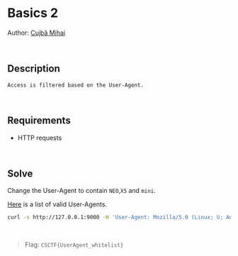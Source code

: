 # Basics 2
Author: [Cujbă Mihai](https://www.linkedin.com/in/mihai-cujb%C4%83-109b8a72/)

<br>

## Description
```
Access is filtered based on the User-Agent.
```

<br>

## Requirements
- HTTP requests

<br>

## Solve
Change the User-Agent to contain `NEO`,`X5` and `mini`.

[Here](https://explore.whatismybrowser.com/useragents/explore/operating_platform_string/minix-neo-x5-mini/) is a list of valid User-Agents.

```bash
curl -s http://127.0.0.1:9000 -H 'User-Agent: Mozilla/5.0 (Linux; U; Android 4.2.2; de-at; NEO-X5-mini Build/JDQ39) AppleWebKit/534.30 (KHTML, like Gecko) Version/4.0 Safari/534.30' | grep CSCTF
```

<br>

> Flag: `CSCTF{UserAgent_whitelist}`